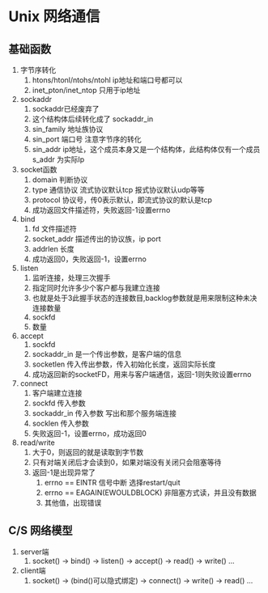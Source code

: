 # Unix 网络通信

## 基础函数
1. 字节序转化
   1. htons/htonl/ntohs/ntohl ip地址和端口号都可以
   2. inet_pton/inet_ntop 只用于ip地址
2. sockaddr
   1. sockaddr已经废弃了
   2. 这个结构体后续转化成了 sockaddr_in
   3. sin_family 地址族协议
   4. sin_port 端口号 注意字节序的转化
   5. sin_addr ip地址，这个成员本身又是一个结构体，此结构体仅有一个成员 s_addr 为实际Ip
3. socket函数
   1. domain 判断协议
   2. type 通信协议 流式协议默认tcp 报式协议默认udp等等
   3. protocol 协议号，传0表示默认，即流式协议的默认是tcp
   4. 成功返回文件描述符，失败返回-1设置errno
4. bind
   1. fd 文件描述符
   2. socket_addr 描述传出的协议族，ip port
   3. addrlen 长度
   4. 成功返回0，失败返回-1，设置errno
5. listen
   1. 监听连接，处理三次握手
   2. 指定同时允许多少个客户都与我建立连接
   3. 也就是处于3此握手状态的连接数目,backlog参数就是用来限制这种未决连接数量
   4. sockfd
   5. 数量
6. accept
   1. sockfd
   2. sockaddr_in 是一个传出参数，是客户端的信息
   3. socketlen 传入传出参数，传入初始化长度，返回实际长度
   4. 成功返回新的socketFD，用来与客户端通信，返回-1则失败设置errno
7. connect
   1. 客户端建立连接
   2. sockfd 传入参数
   3. sockaddr_in 传入参数 写出和那个服务端连接
   4. socklen 传入参数
   5. 失败返回-1，设置errno，成功返回0
8. read/write
   1. 大于0，则返回的就是读取到字节数
   2. 只有对端关闭后才会读到0，如果对端没有关闭只会阻塞等待
   3. 返回-1是出现异常了
      1. errno == EINTR 信号中断 选择restart/quit
      2. errno == EAGAIN(EWOULDBLOCK) 非阻塞方式读，并且没有数据
      3. 其他值，出现错误
## C/S 网络模型
1. server端
   1. socket() -> bind() -> listen() -> accept() -> read() -> write() ...
2. client端
   1. socket() -> (bind()可以隐式绑定) -> connect() -> write() -> read() ...
